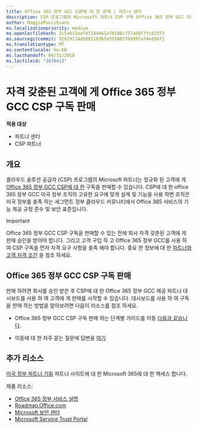 ```yaml
---
title: Office 365 정부 GCC CSP에 대 한 판매 | 파트너 센터
description: CSP 프로그램의 Microsoft 파트너 CSP 구독 Office 365 정부 GCC 자격 갖춘된 고객에 게 판매할 수 있습니다. CSP에 대 한 office 365 정부 GCC 미국 정부 및 해당 정부 기관에 정부 계약자 위해 설계 된 클라우드 생산성 서비스 집합 이며, 전투 및 연방 방어 상태, 로컬, 인디언, 연방 기관에 포함 되어 있습니다.
author: MaggiePucciEvans
ms.localizationpriority: medium
ms.openlocfilehash: 2c5a615eafdf244461a701d6c737a80fffc823f3
ms.sourcegitcommit: 92629114d5081103bfe555081f69997af4ed56f2
ms.translationtype: MT
ms.contentlocale: ko-KR
ms.lasthandoff: 08/31/2018
ms.locfileid: "2876413"
---
```

# <a name="sell-office-365-government-gcc-for-csp-subscriptions-to-qualified-customers"></a>자격 갖춘된 고객에 게 Office 365 정부 GCC CSP 구독 판매

**적용 대상**

-  파트너 센터
-  CSP 파트너


## <a name="overview"></a>개요

클라우드 솔루션 공급자 (CSP) 프로그램의 Microsoft 파트너는 정규화 된 고객에 게 [Office 365 정부 GCC CSP에 대 한](https://www.microsoft.com/microsoft-365/partners/governmentforCSP) 구독을 판매할 수 있습니다. CSP에 대 한 office 365 정부 GCC 미국 정부 조직의 고유한 요구에 맞게 설계 및 기능을 사용 하면 조직은 미국 정부를 충족 하는 세그먼트 정부 클라우드 커뮤니티에서 Office 365 서비스의 기능 제공 규정 준수 및 보안 표준입니다. 

>[!IMPORTANT] 
>Office 365 정부 GCC CSP 구독을 판매할 수 있는 전에 회사 자격 갖춘된 고객에 게 판매 승인을 받아야 합니다. 그리고 고객 구입 하 고 Office 365 정부 GCC를 사용 하 여 CSP 구독을 먼저 자격 요구 사항을 충족 해야 합니다. 중요 한 정보에 대 한 [파트너와 고객 자격 조건](csp-gcc-validate.md) 을 참조 하세요.


## <a name="sell-office-365-government-gcc-for-csp-subscriptions"></a>Office 365 정부 GCC CSP 구독 판매

판매 하려면 회사를 승인 받은 후 CSP에 대 한 Office 365 정부 GCC 제공 파트너 대시보드를 사용 하 여 고객에 게 판매를 시작할 수 있습니다. 대시보드를 사용 하 여 구독을 판매 하는 방법을 알아보려면 다음이 리소스를 참조 하세요. 

-   Office 365 정부 GCC CSP 구독 판매 하는 단계별 가이드를 이동 [다음과 같습니다](https://go.microsoft.com/fwlink/?linkid=2007323).  

-   이동에 대 한 자주 묻는 질문에 답변을 [여기](https://o365pp.blob.core.windows.net/media/Resources/GCC/Office%20365%20Government%20GCC%20for%20CSP%20Partner%20FAQ.docx)


## <a name="additional-resources"></a>추가 리소스

[미국 정부 파트너 기회](https://www.microsoft.com/microsoft-365/partners/governmentforCSP) 파트너 사이트에 대 한 Microsoft 365에 대 한 액세스 합니다.

제품 리소스:

- [Office 365 정부 서비스 설명](https://technet.microsoft.com/library/mt774581.aspx)
- [Roadmap.Office.com](https://products.office.com/business/office-365-roadmap)
- [Microsoft 보안 센터](https://www.microsoft.com/TrustCenter/)
- [Microsoft Service Trust Portal](https://aka.ms/STP)

